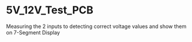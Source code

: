 # 5V_12V_Test_PCB
 Measuring the 2 inputs to detecting correct voltage values and show them on 7-Segment Display
